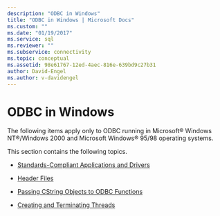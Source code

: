 ```yaml
---
description: "ODBC in Windows"
title: "ODBC in Windows | Microsoft Docs"
ms.custom: ""
ms.date: "01/19/2017"
ms.service: sql
ms.reviewer: ""
ms.subservice: connectivity
ms.topic: conceptual
ms.assetid: 98e61767-12ed-4aec-816e-639bd9c27b31
author: David-Engel
ms.author: v-davidengel
---
```

# ODBC in Windows
The following items apply only to ODBC running in Microsoft® Windows NT®/Windows 2000 and Microsoft Windows® 95/98 operating systems.  
  
 This section contains the following topics.  
  
-   [Standards-Compliant Applications and Drivers](../../../odbc/reference/develop-app/standards-compliant-applications-and-drivers.md)  
  
-   [Header Files](../../../odbc/reference/develop-app/header-files.md)  
  
-   [Passing CString Objects to ODBC Functions](../../../odbc/reference/develop-app/cstring-class.md)  
  
-   [Creating and Terminating Threads](../../../odbc/reference/develop-app/creating-and-terminating-threads.md)
